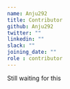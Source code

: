 ```yaml
---
name: Anju292
title: Contributor
github: Anju292
twitter: ""
linkedin: ""
slack: ""
joining_date: ""
role : contributor
---
```


Still waiting for this
